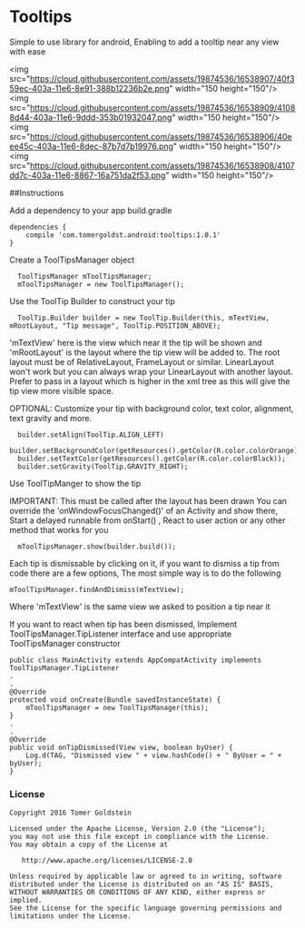 # Tooltips
Simple to use library for android, Enabling to add a tooltip near any view with ease

<img src="https://cloud.githubusercontent.com/assets/19874536/16538907/40f359ec-403a-11e6-8e91-388b12236b2e.png" width="150 height="150"/>
<img src="https://cloud.githubusercontent.com/assets/19874536/16538909/41088d44-403a-11e6-9ddd-353b01932047.png" width="150 height="150"/>
<img src="https://cloud.githubusercontent.com/assets/19874536/16538906/40eee45c-403a-11e6-8dec-87b7d7b19976.png" width="150 height="150"/>
<img src="https://cloud.githubusercontent.com/assets/19874536/16538908/4107dd7c-403a-11e6-8867-16a751da2f53.png" width="150 height="150"/>

##Instructions

Add a dependency to your app build.gradle
```
dependencies {
    compile 'com.tomergoldst.android:tooltips:1.0.1'    
}
```

Create a ToolTipsManager object
```
  ToolTipsManager mToolTipsManager;
  mToolTipsManager = new ToolTipsManager();
```
  
Use the ToolTip Builder to construct your tip
```
  ToolTip.Builder builder = new ToolTip.Builder(this, mTextView, mRootLayout, "Tip message", ToolTip.POSITION_ABOVE);
```
'mTextView' here is the view which near it the tip will be shown and 'mRootLayout' is the layout where the tip view will be added to.
The root layout must be of RelativeLayout, FrameLayout or similar. LinearLayout won't work but you can always wrap your LinearLayout
with another layout. Prefer to pass in a layout which is higher in the xml tree as this will give the
tip view more visible space.
 
OPTIONAL: Customize your tip with background color, text color, alignment, text gravity and more. 
```
  builder.setAlign(ToolTip.ALIGN_LEFT)
  builder.setBackgroundColor(getResources().getColor(R.color.colorOrange));
  builder.setTextColor(getResources().getColor(R.color.colorBlack));
  builder.setGravity(ToolTip.GRAVITY_RIGHT);
```

Use ToolTipManger to show the tip

IMPORTANT: This must be called after the layout has been drawn
You can override the 'onWindowFocusChanged()' of an Activity and show there, Start a delayed runnable from onStart() , React to user action or any other method that works for you
```
  mToolTipsManager.show(builder.build());
```

Each tip is dismissable by clicking on it, if you want to dismiss a tip from code there are a few options, The most simple way is to do the following
```
mToolTipsManager.findAndDismiss(mTextView);
```
Where 'mTextView' is the same view we asked to position a tip near it

If you want to react when tip has been dismissed, Implement ToolTipsManager.TipListener interface and use appropriate ToolTipsManager constructor
```
public class MainActivity extends AppCompatActivity implements ToolTipsManager.TipListener
.
.
@Override
protected void onCreate(Bundle savedInstanceState) {
    mToolTipsManager = new ToolTipsManager(this);
}
.
.
@Override
public void onTipDismissed(View view, boolean byUser) {
    Log.d(TAG, "Dismissed view " + view.hashCode() + " ByUser = " + byUser);
}
```

### License
```
Copyright 2016 Tomer Goldstein

Licensed under the Apache License, Version 2.0 (the "License");
you may not use this file except in compliance with the License.
You may obtain a copy of the License at

   http://www.apache.org/licenses/LICENSE-2.0

Unless required by applicable law or agreed to in writing, software
distributed under the License is distributed on an "AS IS" BASIS,
WITHOUT WARRANTIES OR CONDITIONS OF ANY KIND, either express or implied.
See the License for the specific language governing permissions and
limitations under the License.
```  



